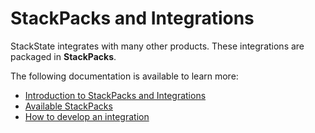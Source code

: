 # StackPacks and Integrations

StackState integrates with many other products. These integrations are packaged in **StackPacks**.

The following documentation is available to learn more:

* [Introduction to StackPacks and Integrations](introduction.md)
* [Available StackPacks](available_stackpacks/)
* [How to develop an integration](https://github.com/mpvvliet/stackstate-docs/tree/0f69067c340456b272cfe50e249f4f4ee680f8d9/develop/integrations_and_stackpacks_sdk/README.md)



